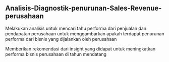 ## Analisis-Diagnostik-penurunan-Sales-Revenue-perusahaan

Melakukan analisis untuk mencari tahu performa dari penjualan dan pendapatan perusahaan untuk menggambarkan apakah terdapat penurunan performa dari bisnis yang dijalankan oleh perusahaan

Memberikan rekomendasi dari insight yang didapat untuk meningkatkan performa bisnis perusahaan di tahun mendatang

 

